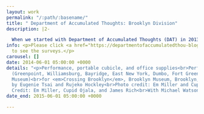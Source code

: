 ```yaml
---
layout: work
permalink: "/:path/:basename/"
title: " Department of Accumulated Thoughts: Brooklyn Division"
description: |2-

  When we started with Department of Accumulated Thoughts (DAT) in 2013 our intention was to create a fun and absurdist survey. What we soon realized was that people took the opportunity to tell us what they really think of the area they live in. The cubicle acted as a station point: moments where one can sit down and talk to us who were eager to listen. The survey acted primarily as a framework, an icebreaker. For the last edition of DAT, we ventured to Brooklyn to get a slice of people’s thoughts. From July 2014 until January 2015 we went to different parts of Brooklyn: Greenpoint, Williamsburg, Bay Ridge, East New York, Dumbo, Fort Greene, and inside the Brooklyn Museum. Although this does not cover the entire scope of the borough as we missed quite a few neighborhoods, the goal of this project was to catch a snippet of the goings-on of Brooklyn and a task for us to go outside our studios and get a glimpse of what other people are doing. Our conversations with people were wonderful, some shared their concerns about the neighborhood; their happy and painful stories; some were pessimistic on where Brooklyn was heading, while others hope for a better future. We wish we had more time to cover Brooklyn, but for now we have an archive of fleeting exchanges with generous people willing to give their time to say hello.
info: <p>Please click <a href="https://departmentofaccumulatedthou-blog.tumblr.com/">HERE</a>
  to see the surveys.</p>
carousel: []
date: 2014-06-01 05:00:00 +0000
details: "<p>Performance, portable cubicle, and office supplies<br>Performed in Brooklyn
  (Greenpoint, Williamsburg, Bayridge, East New York, Dumbo, Fort Greene, Brooklyn
  Museum)<br>for <em>Crossing Brooklyn</em>, Brooklyn Museum, Brooklyn, NY<br>Curated
  by Eugenie Tsai and Rujeko Hockley<br>Photo credit: Em Miller and Cupid Ojala<br><small>Video
  Credit: Em Miller, Cupid Ojala, and James Rich<br>With Michael Watson</small></p>"
date_end: 2015-06-01 05:00:00 +0000

---
```

